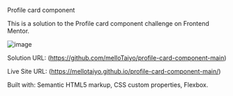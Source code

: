  Profile card component

This is a solution to the  Profile card component challenge on Frontend Mentor.

![image](https://user-images.githubusercontent.com/88978210/193608498-5a697688-bcab-4582-9d58-c0dc2a530b1b.png)


Solution URL: (https://github.com/melloTaiyo/profile-card-component-main)

Live Site URL: (https://mellotaiyo.github.io/profile-card-component-main/)

Built with: 
Semantic HTML5 markup, 
CSS custom properties, 
Flexbox.

